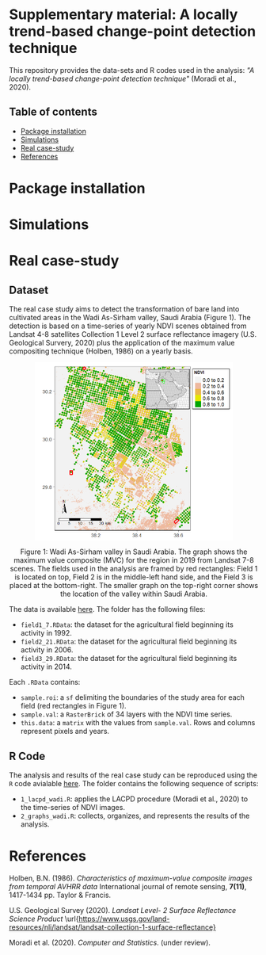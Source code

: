 # Supplementary material: A locally trend-based change-point detection technique


This repository provides the data-sets and R codes used in the analysis: 
_"A locally trend-based change-point detection technique"_
(Moradi et al., 2020).

## Table of contents

 - [Package installation](#Package-installation)
 - [Simulations](#Simulations)
 - [Real case-study](#Real-case-study)
 - [References](#References)

# Package installation


# Simulations 


# Real case-study

## Dataset

The real case study aims to detect the transformation of bare land into cultivated areas in the Wadi As-Sirham valley, Saudi Arabia (Figure 1). The detection is based on a time-series of yearly NDVI scenes obtained from Landsat 4-8 satellites Collection 1 Level 2 surface reflectance imagery (U.S. Geological Survery, 2020) plus the application of the maximum value compositing technique (Holben, 1986) on a yearly basis. 

<p align="center">
  <img align="center" width="400" src="./Real_study/graphs/wadi_as_sirham.png" alt="Itoiz reservoir">
  <p align="center"> Figure 1: Wadi As-Sirham valley in Saudi Arabia. The graph shows the maximum value composite (MVC) for the region in 2019 from Landsat 7-8 scenes. The fields used in the analysis are framed by red rectangles: Field 1 is located on top, Field 2 is in the middle-left hand side, and the Field 3 is placed at the bottom-right. The smaller graph on the top-right corner shows the location of the valley within Saudi Arabia. </p>
</p>

The data is available
[here](https://github.com/mmontesinosanmartin/changepoint_article/tree/master/Real_study/data).
The folder has the following files:

 - `field1_7.RData`: the dataset for the agricultural field beginning its activity in 1992.
 - `field2_21.RData`: the dataset for the agricultural field beginning its activity in 2006.
 - `field3_29.RData`: the dataset for the agricultural field beginning its activity in 2014.

Each `.RData` contains:

 - `sample.roi`: a `sf` delimiting the boundaries of the study area for each field (red rectangles in Figure 1).
 - `sample.val`: a `RasterBrick` of 34 layers with the NDVI time series.
 - `this.data`: a `matrix` with the values from `sample.val`. Rows and columns represent pixels and years.

## R Code

The analysis and results of the real case study can be reproduced using the
`R` code avialable 
[here](https://github.com/mmontesinosanmartin/changepoint_article/tree/master/Real_study/r).
The folder contains the following sequence of scripts:

  - `1_lacpd_wadi.R`: applies the LACPD procedure (Moradi et al., 2020) to the time-series of NDVI images.
  - `2_graphs_wadi.R`: collects, organizes, and represents the results of the analysis.


# References

Holben, B.N. (1986). _Characteristics of maximum-value composite images from temporal AVHRR data_
International journal of remote sensing, __7(11)__, 1417-1434 pp. Taylor $\&$ Francis.

U.S. Geological Survey (2020). _Landsat Level- 2 Surface Reflectance Science Product_
\url{https://www.usgs.gov/land-resources/nli/landsat/landsat-collection-1-surface-reflectance}

Moradi et al. (2020). _Computer and Statistics_. (under review).
